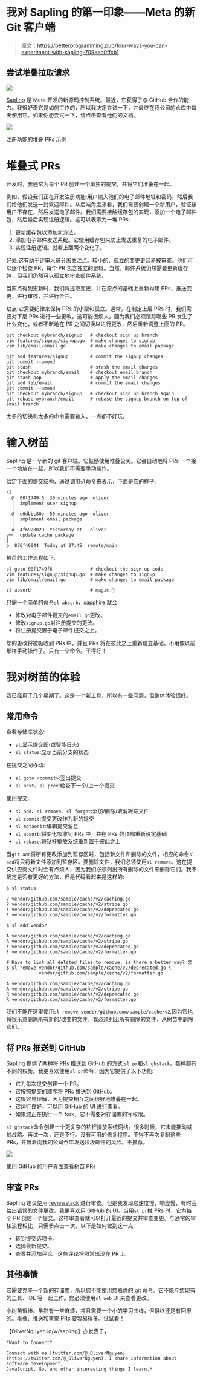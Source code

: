 # 我对 Sapling 的第一印象——Meta 的新 Git 客户端

> 原文：<https://betterprogramming.pub/four-ways-you-can-experiment-with-sapling-709eec0ffcb1>

## 尝试堆叠拉取请求

![](img/01fb5e394f4b3b7f3bd4be5662d3b0c8.png)

[Sapling](https://sapling-scm.com/docs/introduction/) 是 Meta 开发的新源码控制系统。最近，它获得了与 GitHub 合作的能力。我很好奇它是如何工作的，所以我决定尝试一下，并最终在我公司的仓库中每天使用它。如果你想尝试一下，请点击查看他们的文档。

![](img/3481b800e2e702a2efce2202e4fb4769.png)

注册功能的堆叠 PRs 示例

# 堆叠式 PRs

开发时，我通常为每个 PR 创建一个单独的提交，并将它们堆叠在一起。

例如，假设我们正在开发注册功能:用户输入他们的电子邮件地址和密码，然后我们给他们发送一封欢迎邮件。从后端角度来看，我们需要创建一个新用户，验证该用户不存在，然后发送电子邮件。我们需要接触缓存包的实现，添加一个电子邮件包，然后最后实现注册逻辑。这可以表示为一堆 PRs:

1.  更新缓存包以添加新方法。
2.  添加电子邮件发送系统。它使用缓存包来防止发送重复的电子邮件。
3.  实现注册逻辑。就看上面两个变化了。

好处:这有助于评审人员分离关注点。较小的、孤立的变更更容易被审查。他们可以逐个检查 PR，每个 PR 包含独立的逻辑。当然，邮件系统仍然需要更新缓存包，但我们仍然可以孤立地审查邮件系统。

当原点得到更新时，我们将提取变更，并在原点的基础上重新构建 PRs，推送变更，进行审核，并进行合并。

缺点:它需要纪律来保持 PRs 的小型和孤立。通常，在制定上层 PRs 时，我们需要对下层 PRs 进行一些更改。这可能很烦人，因为我们必须跟踪哪些 PR 发生了什么变化，或者不断地在 PR 之间切换以进行更改，然后重新调整上面的 PR。

```
git checkout mybranch/signup   # checkout sign up branch
vim features/signup/signup.go  # make changes to signup
vim lib/email/email.go         # make changes to email package

git add features/signup        # commit the signup changes        
git commit --amend             
git stash                      # stash the email changes
git checkout mybranch/email    # checkout email branch
git stash pop                  # apply the email changes
git add lib/email              # commit the email changes
git commit --amend
git checkout mybranch/signup   # checkout sign up branch again
git rebase mybranch/email      # rebase the signup branch on top of email branch
```

太多的切换和太多的命令需要输入。一点都不好玩。

# 输入树苗

Sapling 是一个新的 git 客户端。它鼓励使用堆叠公关。它会自动地将 PRs 一个接一个地放在一起，所以我们不需要手动操作。

给定下面的提交结构，通过调用`sl`命令来表示，下面是它的样子:

```
sl
  @  00f1749f6  30 minutes ago  oliver
  │  implement user signup
  │
  @  e0dbbc80e  50 minutes ago  oliver
  │  implement email package
  │
  o  4f6928029  Yesterday at   oliver
╭─╯  update cache package
│
o  876f46044  Today at 07:45  remote/main
```

树苗的工作流程如下:

```
sl goto 00f1749f6              # checkout the sign up code
vim features/signup/signup.go  # make changes to signup
vim lib/email/email.go         # make changes to email package

sl absorb                      # magic 👻
```

只需一个简单的命令`sl absorb`，sapphire 就会:

*   修改对电子邮件提交的`email.go`更改。
*   修改`signup.go`对注册提交的更改。
*   将注册提交置于电子邮件提交之上。

您的更改将被吸收到 PRs 中，并且 PRs 将在彼此之上重新建立基础。不用像以前那样手动操作了。只有一个命令。干得好！

# 我对树苗的体验

我已经用了几个星期了。这是一个新工具，所以有一些问题，但整体体验很好。

## 常用命令

查看存储库状态:

*   `sl`:显示提交图(或智能日志)
*   `sl status`:显示当前分支的状态

在提交之间移动:

*   `sl goto <commit>`:签出提交
*   `sl next`、`sl prev`:检查下一个/上一个提交

使用提交:

*   `sl add`、`sl remove`、`sl forget`:添加/删除/取消跟踪文件
*   `sl commit`:提交更改作为新的提交
*   `sl metaedit`:编辑提交消息
*   `sl absorb`:将变化吸收到 PRs 中，并在 PRs 的顶部重新设定基础
*   `sl rebase`:将钻杆排放系统重新置于彼此之上

当`git add`将所有更改添加到暂存区时，包括新文件和删除的文件，相应的命令`sl add`将只将新文件添加到暂存区。要删除文件，我们必须使用`sl remove`。这在提交供应商文件时会有点烦人，因为我们必须列出所有删除的文件来删除它们。我不确定是否有更好的方法，但是代码看起来是这样的:

```
$ sl status

? vendor/github.com/sample/cache/v2/caching.go
? vendor/github.com/sample/cache/v2/stripe.go
! vendor/github.com/sample/cache/v2/deprecated.go
! vendor/github.com/sample/cache/v2/formatter.go
```

```
$ sl add vendor

A vendor/github.com/sample/cache/v2/caching.go
A vendor/github.com/sample/cache/v2/stripe.go
! vendor/github.com/sample/cache/v2/deprecated.go
! vendor/github.com/sample/cache/v2/formatter.go
```

```
# Have to list all deleted files to remove, is there a better way? 😞
$ sl remove vendor/github.com/sample/cache/v2/deprecated.go \
            vendor/github.com/sample/cache/v2/formatter.go

A vendor/github.com/sample/cache/v2/caching.go
A vendor/github.com/sample/cache/v2/stripe.go
R vendor/github.com/sample/cache/v2/deprecated.go
R vendor/github.com/sample/cache/v2/formatter.go 
```

我们不能在这里使用`sl remove vendor/github.com/sample/cache/v2`,因为它也将很乐意删除所有新的/改变的文件。我必须列出所有删除的文件，从树苗中删除它们。

## 将 PRs 推送到 GitHub

Sapling 提供了两种将 PRs 推送到 GitHub 的方式:`sl pr`和`sl ghstack`。每种都有不同的权衡。我更喜欢使用`sl pr`命令，因为它提供了以下功能:

*   它为每次提交创建一个 PR。
*   它按照提交的顺序将 PRs 推送到 GitHub。
*   这很容易理解，因为提交相互之间很好地堆叠在一起。
*   它运行良好，可以用 GitHub 的 UI 进行查看。
*   如果您正在执行一个 fork，它不需要对存储库的写权限。

`sl ghstack`命令创建一个更复杂的钻杆排放系统网络。很多时候，它未能推动减贫战略。再试一次，还是不行。没有可用的修复程序。不得不再次复制这些 PRs，并冒着向我的公司仓库发送垃圾邮件的风险。不推荐。

![](img/c82f2a847a0deaa724251cd7c6c12f2e.png)

使用 GitHub 的用户界面查看树苗 PRs

## 审查 PRs

Sapling 建议使用 [reviewstack](https://reviewstack.dev) 进行审查。但是我发现它速度慢，响应慢，有时会给出错误的文件更改。我更喜欢用 GitHub 的 UI。当用`sl pr`推 PRs 时，它为每个 PR 创建一个提交。这样审查者就可以打开最近的提交并审查变更。与通常的审核流程相比，只需多点击一次。以下是如何做到这一点:

*   转到提交选项卡。
*   选择最新提交。
*   查看并添加评论。这些评论将照常出现在 PR 上。

## 其他事情

它需要克隆一个新的存储库，所以您不能使用您熟悉的 git 命令。它不能与您现有的工具、IDE 等一起工作。您必须使用`sl web` UI 来查看更改。

小树苗很棒。虽然有一些麻烦，并且需要一个小的学习曲线，但最终还是有回报的。堆叠、推送和审查 PRs 要容易得多。试试看！

【OliverNguyen.io/w/sapling】亦发表于[](https://olivernguyen.io/w/sapling/)**。**

```
*Want to Connect?

Connect with me [twitter.com/@_OliverNguyen](https://twitter.com/@_OliverNguyen). I share information about software development, 
JavaScript, Go, and other interesting things I learn.*
```